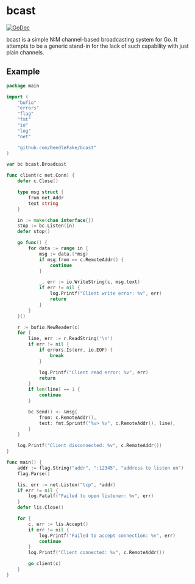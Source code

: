 bcast
=====

[![GoDoc](http://www.godoc.org/github.com/DeedleFake/bcast?status.svg)](http://www.godoc.org/github.com/DeedleFake/bcast)

bcast is a simple N:M channel-based broadcasting system for Go. It attempts to be a generic stand-in for the lack of such capability with just plain channels.

Example
-------

```go
package main

import (
	"bufio"
	"errors"
	"flag"
	"fmt"
	"io"
	"log"
	"net"

	"github.com/DeedleFake/bcast"
)

var bc bcast.Broadcast

func client(c net.Conn) {
	defer c.Close()

	type msg struct {
		from net.Addr
		text string
	}

	in := make(chan interface{})
	stop := bc.Listen(in)
	defer stop()

	go func() {
		for data := range in {
			msg := data.(*msg)
			if msg.from == c.RemoteAddr() {
				continue
			}

			_, err := io.WriteString(c, msg.text)
			if err != nil {
				log.Printf("Client write error: %v", err)
				return
			}
		}
	}()

	r := bufio.NewReader(c)
	for {
		line, err := r.ReadString('\n')
		if err != nil {
			if errors.Is(err, io.EOF) {
				break
			}

			log.Printf("Client read error: %v", err)
			return
		}
		if len(line) == 1 {
			continue
		}

		bc.Send() <- &msg{
			from: c.RemoteAddr(),
			text: fmt.Sprintf("%v> %v", c.RemoteAddr(), line),
		}
	}

	log.Printf("Client disconnected: %v", c.RemoteAddr())
}

func main() {
	addr := flag.String("addr", ":12345", "address to listen on")
	flag.Parse()

	lis, err := net.Listen("tcp", *addr)
	if err != nil {
		log.Fatalf("Failed to open listener: %v", err)
	}
	defer lis.Close()

	for {
		c, err := lis.Accept()
		if err != nil {
			log.Printf("Failed to accept connection: %v", err)
			continue
		}
		log.Printf("Client connected: %v", c.RemoteAddr())

		go client(c)
	}
}
```
